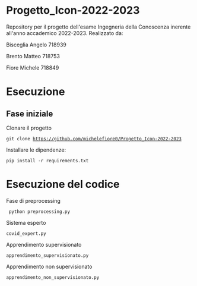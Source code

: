 # Progetto_Icon-2022-2023
Repository per il progetto dell'esame Ingegneria della Conoscenza inerente all'anno accademico 2022-2023.
Realizzato da:

Bisceglia Angelo 718939

Brento Matteo 718753

Fiore Michele 718849


# Esecuzione 
## Fase iniziale

Clonare il progetto 

<code>git clone https://github.com/michelefiore0/Progetto_Icon-2022-2023</code>

Installare le dipendenze:

<code>pip install -r requirements.txt</code>

# Esecuzione del codice
Fase di preprocessing 

<code> python preprocessing.py </code>
  
Sistema esperto 

<code>covid_expert.py</code>
  
Apprendimento supervisionato

<code>apprendimento_supervisionato.py</code>

Apprendimento non supervisionato

<code>apprendimento_non_supervisionato.py</code> 

